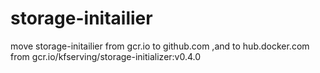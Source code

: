 # storage-initailier
move storage-initailier from gcr.io to github.com ,and to hub.docker.com
from gcr.io/kfserving/storage-initializer:v0.4.0
